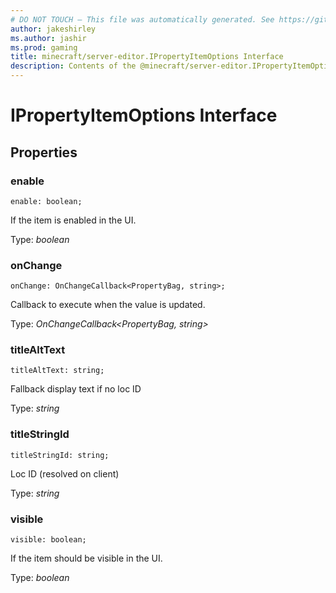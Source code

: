 ```yaml
---
# DO NOT TOUCH — This file was automatically generated. See https://github.com/mojang/minecraftapidocsgenerator to modify descriptions, examples, etc.
author: jakeshirley
ms.author: jashir
ms.prod: gaming
title: minecraft/server-editor.IPropertyItemOptions Interface
description: Contents of the @minecraft/server-editor.IPropertyItemOptions class.
---
```

# IPropertyItemOptions Interface

## Properties

### **enable**
`enable: boolean;`

If the item is enabled in the UI.

Type: *boolean*

### **onChange**
`onChange: OnChangeCallback<PropertyBag, string>;`

Callback to execute when the value is updated.

Type: *OnChangeCallback<PropertyBag, string>*

### **titleAltText**
`titleAltText: string;`

Fallback display text if no loc ID

Type: *string*

### **titleStringId**
`titleStringId: string;`

Loc ID (resolved on client)

Type: *string*

### **visible**
`visible: boolean;`

If the item should be visible in the UI.

Type: *boolean*
